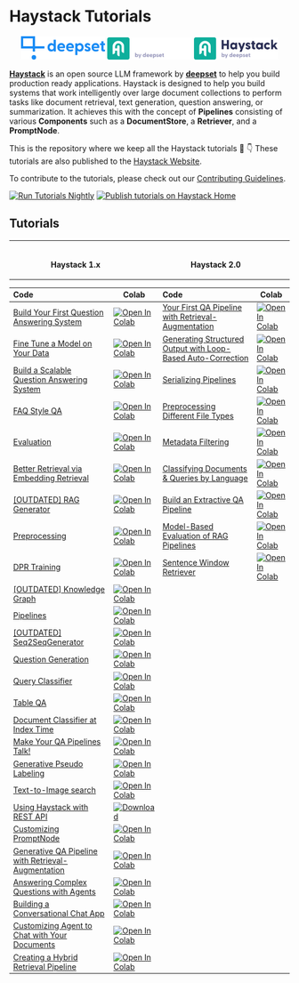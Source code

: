 # Haystack Tutorials

<p align="center" float="left">
  <img alt="" src="https://raw.githubusercontent.com/deepset-ai/.github/main/deepset-logo-colored.png" width="30%"/>
  <img alt="" src="https://raw.githubusercontent.com/deepset-ai/.github/main/haystack-logo-colored-on-dark.png#gh-dark-mode-only" width="30%"/>
  <img alt="" src="https://raw.githubusercontent.com/deepset-ai/.github/main/haystack-logo-colored.png#gh-light-mode-only" width="30%"/>
</p>

<strong><a href="https://github.com/deepset-ai/haystack">Haystack</a></strong> is an open source LLM framework by <strong><a href="https://deepset.ai">deepset</a></strong> to help you build production ready applications. Haystack is designed to help you build systems that work intelligently over large document collections to perform tasks like document retrieval, text generation, question answering, or summarization. It achieves this with the concept of <strong>Pipelines</strong> consisting of various <strong>Components</strong> such as a <strong>DocumentStore</strong>, a <strong>Retriever</strong>, and a <strong>PromptNode</strong>.

This is the repository where we keep all the Haystack tutorials 📓 👇 These tutorials are also published to the [Haystack Website](https://haystack.deepset.ai/tutorials/).

To contribute to the tutorials, please check out our [Contributing Guidelines](./Contributing.md).

[![Run Tutorials Nightly](https://github.com/deepset-ai/haystack-tutorials/actions/workflows/nightly.yml/badge.svg)](https://github.com/deepset-ai/haystack-tutorials/actions/workflows/nightly.yml)
[![Publish tutorials on Haystack Home](https://github.com/deepset-ai/haystack-tutorials/actions/workflows/publish_tutorials.yml/badge.svg)](https://github.com/deepset-ai/haystack-tutorials/actions/workflows/publish_tutorials.yml)

## Tutorials

<table>
<tr>
<th align="center">
<img width="465px">
<p> 
Haystack 1.x
</p>
</th>
<th align="center">
<img width="535px">
<p> 
Haystack 2.0
</p>
</th>
</tr>
</table>

| Code                                                                                                      | Colab                                                                                                                                                                                                                                     | Code                                                                                                              | Colab                                                                                                                                                                                                                           |
| :-------------------------------------------------------------------------------------------------------- | ----------------------------------------------------------------------------------------------------------------------------------------------------------------------------------------------------------------------------------------- |:------------------------------------------------------------------------------------------------------------------|---------------------------------------------------------------------------------------------------------------------------------------------------------------------------------------------------------------------------------|
| [Build Your First Question Answering System](./tutorials/01_Basic_QA_Pipeline.ipynb)                      | [![Open In Colab](https://colab.research.google.com/assets/colab-badge.svg)](https://colab.research.google.com/github/deepset-ai/haystack-tutorials/blob/main/tutorials/01_Basic_QA_Pipeline.ipynb)                                       | [Your First QA Pipeline with Retrieval-Augmentation](./tutorials/27_First_RAG_Pipeline.ipynb)                     | [![Open In Colab](https://colab.research.google.com/assets/colab-badge.svg)](https://colab.research.google.com/github/deepset-ai/haystack-tutorials/blob/main/tutorials/27_First_RAG_Pipeline.ipynb)                            |
| [Fine Tune a Model on Your Data](./tutorials/02_Finetune_a_model_on_your_data.ipynb)                      | [![Open In Colab](https://colab.research.google.com/assets/colab-badge.svg)](https://colab.research.google.com/github/deepset-ai/haystack-tutorials/blob/main/tutorials/02_Finetune_a_model_on_your_data.ipynb)                           | [Generating Structured Output with Loop-Based Auto-Correction](./tutorials/28_Structured_Output_With_Loop.ipynb)  | [![Open In Colab](https://colab.research.google.com/assets/colab-badge.svg)](https://colab.research.google.com/github/deepset-ai/haystack-tutorials/blob/main/tutorials/28_Structured_Output_With_Loop.ipynb)                   |
| [Build a Scalable Question Answering System](./tutorials/03_Scalable_QA_System.ipynb)                     | [![Open In Colab](https://colab.research.google.com/assets/colab-badge.svg)](https://colab.research.google.com/github/deepset-ai/haystack-tutorials/blob/main/tutorials/03_Scalable_QA_System.ipynb)                                      | [Serializing Pipelines](./tutorials/29_Serializing_Pipelines.ipynb)                                               | [![Open In Colab](https://colab.research.google.com/assets/colab-badge.svg)](https://colab.research.google.com/github/deepset-ai/haystack-tutorials/blob/main/tutorials/29_Serializing_Pipelines.ipynb)                         |
| [FAQ Style QA](./tutorials/04_FAQ_style_QA.ipynb)                                                         | [![Open In Colab](https://colab.research.google.com/assets/colab-badge.svg)](https://colab.research.google.com/github/deepset-ai/haystack-tutorials/blob/main/tutorials/04_FAQ_style_QA.ipynb)                                            | [Preprocessing Different File Types](./tutorials/30_File_Type_Preprocessing_Index_Pipeline.ipynb)                 | [![Open In Colab](https://colab.research.google.com/assets/colab-badge.svg)](https://colab.research.google.com/github/deepset-ai/haystack-tutorials/blob/main/tutorials/30_File_Type_Preprocessing_Index_Pipeline.ipynb)        |
| [Evaluation](./tutorials/05_Evaluation.ipynb)                                                             | [![Open In Colab](https://colab.research.google.com/assets/colab-badge.svg)](https://colab.research.google.com/github/deepset-ai/haystack-tutorials/blob/main/tutorials/05_Evaluation.ipynb)                                              | [Metadata Filtering](./tutorials/31_Metadata_Filtering.ipynb)                                                     | [![Open In Colab](https://colab.research.google.com/assets/colab-badge.svg)](https://colab.research.google.com/github/deepset-ai/haystack-tutorials/blob/main/tutorials/31_Metadata_Filtering.ipynb)                            |
| [Better Retrieval via Embedding Retrieval](./tutorials/06_Better_Retrieval_via_Embedding_Retrieval.ipynb) | [![Open In Colab](https://colab.research.google.com/assets/colab-badge.svg)](https://colab.research.google.com/github/deepset-ai/haystack-tutorials/blob/main/tutorials/06_Better_Retrieval_via_Embedding_Retrieval.ipynb)                | [Classifying Documents & Queries by Language](./tutorials/32_Classifying_Documents_and_Queries_by_Language.ipynb) | [![Open In Colab](https://colab.research.google.com/assets/colab-badge.svg)](https://colab.research.google.com/github/deepset-ai/haystack-tutorials/blob/main/tutorials/32_Classifying_Documents_and_Queries_by_Language.ipynb) |
| [[OUTDATED] RAG Generator](./tutorials/07_RAG_Generator.ipynb)                                            | [![Open In Colab](https://colab.research.google.com/assets/colab-badge.svg)](https://colab.research.google.com/github/deepset-ai/haystack-tutorials/blob/main/tutorials/07_RAG_Generator.ipynb)                                           | [Build an Extractive QA Pipeline](./tutorials/34_Extractive_QA_Pipeline.ipynb)                                    | [![Open In Colab](https://colab.research.google.com/assets/colab-badge.svg)](https://colab.research.google.com/github/deepset-ai/haystack-tutorials/blob/main/tutorials/34_Extractive_QA_Pipeline.ipynb)                        |
| [Preprocessing](./tutorials/08_Preprocessing.ipynb)                                                       | [![Open In Colab](https://colab.research.google.com/assets/colab-badge.svg)](https://colab.research.google.com/github/deepset-ai/haystack-tutorials/blob/main/tutorials/08_Preprocessing.ipynb)                                           | [Model-Based Evaluation of RAG Pipelines](./tutorials/35_Model_Based_Evaluation_of_RAG_Pipelines.ipynb)           | [![Open In Colab](https://colab.research.google.com/assets/colab-badge.svg)](https://colab.research.google.com/github/deepset-ai/haystack-tutorials/blob/main/tutorials/35_Model_Based_Evaluation_of_RAG_Pipelines.ipynb)       |
| [DPR Training](./tutorials/09_DPR_training.ipynb)                                                         | [![Open In Colab](https://colab.research.google.com/assets/colab-badge.svg)](https://colab.research.google.com/github/deepset-ai/haystack-tutorials/blob/main/tutorials/09_DPR_training.ipynb)                                            | [Sentence Window Retriever](./tutorials/36_Sentence_Window_Retriever.ipynb)                         | [![Open In Colab](https://colab.research.google.com/assets/colab-badge.svg)](https://colab.research.google.com/github/deepset-ai/haystack-tutorials/blob/main/tutorials/36_Sentence_Window_Retriever.ipynb)       |                                                                                                                  |                                                                                                                                                                                                                          |
| [[OUTDATED] Knowledge Graph](./tutorials/10_Knowledge_Graph.ipynb)                                        | [![Open In Colab](https://colab.research.google.com/assets/colab-badge.svg)](https://colab.research.google.com/github/deepset-ai/haystack-tutorials/blob/main/tutorials/10_Knowledge_Graph.ipynb)                                         |                                                                                                                   |                                                                                                                                                                                                                                 |
| [Pipelines](./tutorials/11_Pipelines.ipynb)                                                               | [![Open In Colab](https://colab.research.google.com/assets/colab-badge.svg)](https://colab.research.google.com/github/deepset-ai/haystack-tutorials/blob/main/tutorials/11_Pipelines.ipynb)                                               |                                                                                                                   |                                                                                                                                                                                                                                 |
| [[OUTDATED] Seq2SeqGenerator](./tutorials/12_LFQA.ipynb)                                                  | [![Open In Colab](https://colab.research.google.com/assets/colab-badge.svg)](https://colab.research.google.com/github/deepset-ai/haystack-tutorials/blob/main/tutorials/12_LFQA.ipynb)                                                    |                                                                                                                   |                                                                                                                                                                                                                                 |
| [Question Generation](./tutorials/13_Question_generation.ipynb)                                           | [![Open In Colab](https://colab.research.google.com/assets/colab-badge.svg)](https://colab.research.google.com/github/deepset-ai/haystack-tutorials/blob/main/tutorials/13_Question_generation.ipynb)                                     |                                                                                                                   |                                                                                                                                                                                                                                 |
| [Query Classifier](./tutorials/14_Query_Classifier.ipynb)                                                 | [![Open In Colab](https://colab.research.google.com/assets/colab-badge.svg)](https://colab.research.google.com/github/deepset-ai/haystack-tutorials/blob/main/tutorials/14_Query_Classifier.ipynb)                                        |                                                                                                                   |                                                                                                                                                                                                                                 |
| [Table QA](./tutorials/15_TableQA.ipynb)                                                                  | [![Open In Colab](https://colab.research.google.com/assets/colab-badge.svg)](https://colab.research.google.com/github/deepset-ai/haystack-tutorials/blob/main/tutorials/15_TableQA.ipynb)                                                 |                                                                                                                   |                                                                                                                                                                                                                                 |
| [Document Classifier at Index Time](./tutorials/16_Document_Classifier_at_Index_Time.ipynb)               | [![Open In Colab](https://colab.research.google.com/assets/colab-badge.svg)](https://colab.research.google.com/github/deepset-ai/haystack-tutorials/blob/main/tutorials/16_Document_Classifier_at_Index_Time.ipynb)                       |                                                                                                                   |                                                                                                                                                                                                                                 |
| [Make Your QA Pipelines Talk!](./tutorials/17_Audio.ipynb)                                                | [![Open In Colab](https://colab.research.google.com/assets/colab-badge.svg)](https://colab.research.google.com/github/deepset-ai/haystack-tutorials/blob/main/tutorials/17_Audio.ipynb)                                                   |                                                                                                                   |                                                                                                                                                                                                                                 |
| [Generative Pseudo Labeling](./tutorials/18_GPL.ipynb)                                                    | [![Open In Colab](https://colab.research.google.com/assets/colab-badge.svg)](https://colab.research.google.com/github/deepset-ai/haystack-tutorials/blob/main/tutorials/18_GPL.ipynb)                                                     |                                                                                                                   |                                                                                                                                                                                                                                 |
| [Text-to-Image search](./tutorials/19_Text_to_Image_search_pipeline_with_MultiModal_Retriever.ipynb)      | [![Open In Colab](https://colab.research.google.com/assets/colab-badge.svg)](https://colab.research.google.com/github/deepset-ai/haystack-tutorials/blob/main/tutorials/19_Text_to_Image_search_pipeline_with_MultiModal_Retriever.ipynb) |                                                                                                                   |                                                                                                                                                                                                                                 |
| [Using Haystack with REST API](./tutorials/20_Using_Haystack_with_REST_API.ipynb)                         | <a href="https://haystack.deepset.ai/downloads/20_Using_Haystack_with_REST_API.ipynb" target="_blank"><img alt="Download" src="https://img.shields.io/badge/DOWNLOAD-blue?&style=for-the-badge"/> <a>                                     |                                                                                                                   |                                                                                                                                                                                                                                 |
| [Customizing PromptNode](./tutorials/21_Customizing_PromptNode.ipynb)                                     | [![Open In Colab](https://colab.research.google.com/assets/colab-badge.svg)](https://colab.research.google.com/github/deepset-ai/haystack-tutorials/blob/main/tutorials/21_Customizing_PromptNode.ipynb)                                  |                                                                                                                   |                                                                                                                                                                                                                                 |
| [Generative QA Pipeline with Retrieval-Augmentation](./tutorials/22_Pipeline_with_PromptNode.ipynb)       | [![Open In Colab](https://colab.research.google.com/assets/colab-badge.svg)](https://colab.research.google.com/github/deepset-ai/haystack-tutorials/blob/main/tutorials/22_Pipeline_with_PromptNode.ipynb)                                |                                                                                                                   |                                                                                                                                                                                                                                 |
| [Answering Complex Questions with Agents](./tutorials/23_Answering_Multihop_Questions_with_Agents.ipynb)  | [![Open In Colab](https://colab.research.google.com/assets/colab-badge.svg)](https://colab.research.google.com/github/deepset-ai/haystack-tutorials/blob/main/tutorials/23_Answering_Multihop_Questions_with_Agents.ipynb)                |                                                                                                                   |                                                                                                                                                                                                                                 |
| [Building a Conversational Chat App](./tutorials/24_Building_Chat_App.ipynb)                              | [![Open In Colab](https://colab.research.google.com/assets/colab-badge.svg)](https://colab.research.google.com/github/deepset-ai/haystack-tutorials/blob/main/tutorials/24_Building_Chat_App.ipynb)                                       |                                                                                                                   |                                                                                                                                                                                                                                 |
| [Customizing Agent to Chat with Your Documents](./tutorials/25_Customizing_Agent.ipynb)                   | [![Open In Colab](https://colab.research.google.com/assets/colab-badge.svg)](https://colab.research.google.com/github/deepset-ai/haystack-tutorials/blob/main/tutorials/25_Customizing_Agent.ipynb)                                       |                                                                                                                   |                                                                                                                                                                                                                                 |
| [Creating a Hybrid Retrieval Pipeline](./tutorials/26_Hybrid_Retrieval.ipynb)                             | [![Open In Colab](https://colab.research.google.com/assets/colab-badge.svg)](https://colab.research.google.com/github/deepset-ai/haystack-tutorials/blob/main/tutorials/26_Hybrid_Retrieval.ipynb)                                        |                                                                                                                   |                                                                                                                                                                                                                                 |
